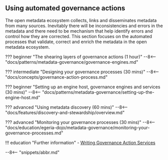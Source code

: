<!-- SPDX-License-Identifier: CC-BY-4.0 -->
<!-- Copyright Contributors to the Egeria project. -->

## Using automated governance actions

The open metadata ecosystem collects, links and disseminates metadata from many sources. Inevitably there will be inconsistencies and errors in the metadata and there need to be mechanism that help identify errors and control how they are corrected.  This section focuses on the automated processes that validate, correct and enrich the metadata in the open metadata ecosystem.

??? beginner "The shearing layers of governance actions (1 hour)"
    --8<-- "docs/patterns/metadata-governance/governance-engines.md"

??? intermediate "Designing your governance processes (30 mins)"
    --8<-- "docs/concepts/governance-action-process.md"

??? beginner "Setting up an engine host, governance engines and services (30 mins)"
    --8<-- "docs/patterns/metadata-governance/setting-up-the-engine-host.md"

??? advanced "Using metadata discovery (60 mins)"
    --8<-- "docs/features/discovery-and-stewardship/overview.md"

??? advanced "Monitoring your governance processes (30 mins)"
    --8<-- "docs/education/egeria-dojo/metadata-governance/monitoring-your-governance-processes.md"

!!! education "Further information"
    - [Writing Governance Action Services](/guides/developer/governance-action-services/overview)

--8<-- "snippets/abbr.md"